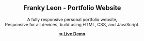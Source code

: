 <div align="center">
  <br />
  <br />

  <h2 align="center">Franky Leon - Portfolio Website</h2>

  A fully responsive personal portfolio website, <br />Responsive for all devices, build using HTML, CSS, and JavaScript.

  <a href="https://codewithsadee.github.io/franky-leon-portfolio/"><strong>➥ Live Demo</strong></a>
</div>
<br />